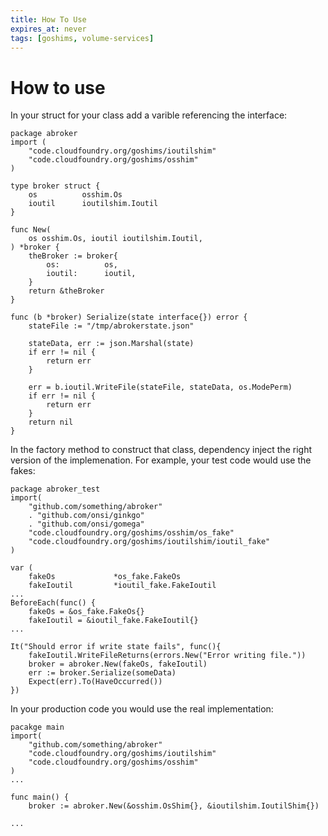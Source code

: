 ```yaml
---
title: How To Use
expires_at: never
tags: [goshims, volume-services]
---
```


# How to use

In your struct for your class add a varible referencing the interface:

```
package abroker
import (
	"code.cloudfoundry.org/goshims/ioutilshim"
	"code.cloudfoundry.org/goshims/osshim"
)

type broker struct {
	os          osshim.Os
	ioutil      ioutilshim.Ioutil
}

func New(
	os osshim.Os, ioutil ioutilshim.Ioutil,
) *broker {
	theBroker := broker{
		os:          os,
		ioutil:      ioutil,
	}
	return &theBroker
}

func (b *broker) Serialize(state interface{}) error {
	stateFile := "/tmp/abrokerstate.json"

	stateData, err := json.Marshal(state)
	if err != nil {
		return err
	}

	err = b.ioutil.WriteFile(stateFile, stateData, os.ModePerm)
	if err != nil {
		return err
	}
	return nil
}

```

In the factory method to construct that class, dependency inject the right version of the implemenation.
For example, your test code would use the fakes:

```
package abroker_test
import(
	"github.com/something/abroker"
	. "github.com/onsi/ginkgo"
	. "github.com/onsi/gomega"
	"code.cloudfoundry.org/goshims/osshim/os_fake"
	"code.cloudfoundry.org/goshims/ioutilshim/ioutil_fake"
)

var (
	fakeOs             *os_fake.FakeOs
	fakeIoutil         *ioutil_fake.FakeIoutil
... 
BeforeEach(func() {
	fakeOs = &os_fake.FakeOs{}
	fakeIoutil = &ioutil_fake.FakeIoutil{}
...

It("Should error if write state fails", func(){
	fakeIoutil.WriteFileReturns(errors.New("Error writing file."))
	broker = abroker.New(fakeOs, fakeIoutil)
	err := broker.Serialize(someData)
	Expect(err).To(HaveOccurred())
})
```

In your production code you would use the real implementation:

```
pacakge main
import(
	"github.com/something/abroker"
	"code.cloudfoundry.org/goshims/ioutilshim"
	"code.cloudfoundry.org/goshims/osshim"
)
...

func main() {
	broker := abroker.New(&osshim.OsShim{}, &ioutilshim.IoutilShim{})

...

```


